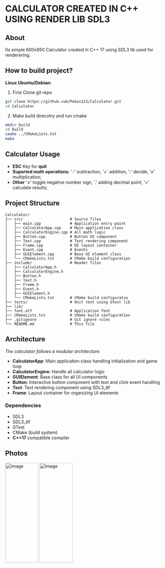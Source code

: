 # CALCULATOR CREATED IN C++ USING RENDER LIB SDL3

## About
Its simple 600x950 Calculator created in C++ 17 using SDL3 lib used for renderering.<p>

## How to build project?
**Linux Ubuntu/Debian:**
1. First Clone git repo
```bash
git clone https://github.com/Pekos123/Calculator.git
cd Calculator
```
2. Make build direcotry and run cmake
```bash
mkdir build
cd build
cmake ../CMakeLists.txt
make
```

## Calculator Usage
- **ESC** Key for **quit**
- **Suported math operations:** '-' subtraction, '+' addition, ':' devide, 'x' multiplication;
- **Other** '±' toggle negative number sign, '.' adding decimal point, '=' calculate results;

## Project Structure
```
Calculator/          
├── src/                     # Source files          
│   ├── main.cpp             # Application entry point          
│   ├── CalculatorApp.cpp    # Main application class   
│   ├── CalculatorEngine.cpp # All math logic 
│   ├── Button.cpp           # Button UI component          
│   ├── Text.cpp             # Text rendering component          
│   ├── Frame.cpp            # UI layout container          
│   ├── Event.cpp            # Events          
│   ├── GUIElement.cpp       # Base UI element class          
│   └── CMakeLists.txt       # CMake build configuration          
├── include/                 # Header files          
│   ├── CalculatorApp.h
│   ├── CalculatorEngine.h         
│   ├── Button.h         
│   ├── Text.h           
│   ├── Frame.h          
│   ├── Event.h          
│   ├── GUIElement.h     
│   └── CMakeLists.txt       # CMake build configuratio
├── tests/                   # Unit test using Gtest lib
├── lib/                  
├── font.otf                 # Application font
├── CMakeLists.txt           # CMake build configuration
├── .gitignore               # Git ignore rules
└── README.md                # This file
```
## Architecture
*The calculator follows a modular architecture:*

- **CalculatorApp**: Main application class handling initialization and game loop
- **CalculatorEngine**: Handle all calculator logic
- **GUIElement**: Base class for all UI components  
- **Button**: Interactive button component with text and click event handling
- **Text**: Text rendering component using SDL3_ttf
- **Frame**: Layout container for organizing UI elements

### Dependencies

- SDL3
- SDL3_ttf
- GTest
- CMake (build system)
- **C++17** compatible compiler

## Photos
<img width="106" height="320" alt="image" src="https://github.com/user-attachments/assets/77d265f6-353f-4c54-a174-a37460baf150" />
<img width="106" height="320" alt="image" src="https://github.com/user-attachments/assets/edaa05d3-3f1d-4db1-b8d6-18f9a57c087c" />








